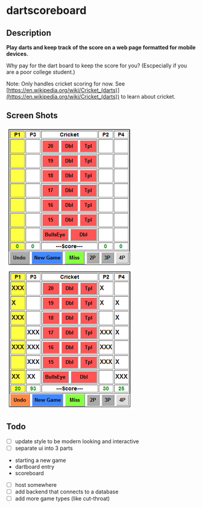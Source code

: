 # dartscoreboard
## Description
**Play darts and keep track of the score on a web page formatted for mobile devices.**

Why pay for the dart board to keep the score for you?  (Escpecially if you are a poor college student.)

Note: Only handles cricket scoring for now. See [https://en.wikipedia.org/wiki/Cricket_(darts)](https://en.wikipedia.org/wiki/Cricket_(darts)) to learn about cricket.

## Screen Shots
![Initial Screen](/screenshot_start.png)![Initial Screen](/screenshot_inprogress.png)

## Todo
- [ ] update style to be modern looking and interactive
- [ ] separate ui into 3 parts
 - starting a new game
 - dartboard entry
 - scoreboard
- [ ] host somewhere
- [ ] add backend that connects to a database
- [ ] add more game types (like cut-throat)